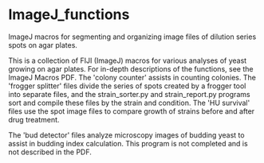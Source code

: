 # ImageJ_functions
ImageJ macros for segmenting and organizing image files of dilution series spots on agar plates.

This is a collection of FIJI (ImageJ) macros for various analyses of yeast growing on agar plates. 
For in-depth descriptions of the functions, see the ImageJ Macros PDF. The 'colony counter' assists in counting colonies. 
The 'frogger splitter' files divide the series of spots created by a frogger tool into separate files, 
and the strain_sorter.py and strain_report.py programs sort and compile these files by the strain and condition.
The 'HU survival' files use the spot image files to compare growth of strains before and after drug treatment.

The 'bud detector' files analyze microscopy images of budding yeast to assist in budding index calculation. 
This program is not completed and is not described in the PDF.
